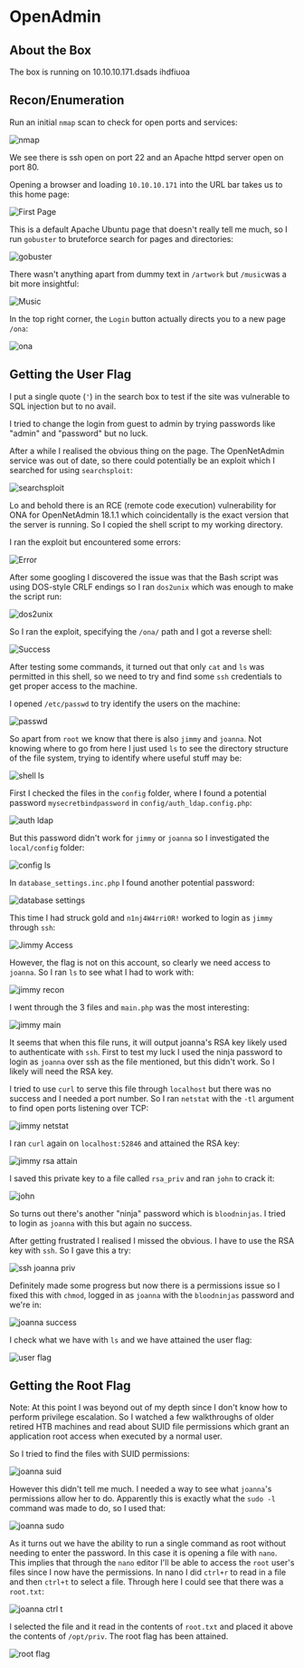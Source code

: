 # OpenAdmin
## About the Box
The box is running on 10.10.10.171.dsads
ihdfiuoa

## Recon/Enumeration
Run an initial `nmap` scan to check for open ports and services:

![nmap](images/openadmin/nmap.PNG)

We see there is ssh open on port 22 and an Apache httpd server open on port 80.

Opening a browser and loading `10.10.10.171` into the URL bar takes us to this home page:

![First Page](images/openadmin/first_page.PNG)

This is a default Apache Ubuntu page that doesn't really tell me much, so I run `gobuster` to bruteforce search for pages and directories:

![gobuster](images/openadmin/gobuster.PNG)

There wasn't anything apart from dummy text in `/artwork` but `/music`was a bit more insightful:

![Music](images/openadmin/music.png)

In the top right corner, the `Login` button actually directs you to a new page `/ona`:

![ona](images/openadmin/ona.PNG)

## Getting the User Flag

I put a single quote (`'`) in the search box to test if the site was vulnerable to SQL injection but to no avail.

I tried to change the login from guest to admin by trying passwords like "admin" and "password" but no luck.

After a while I realised the obvious thing on the page. The OpenNetAdmin service was out of date, so there could potentially be an exploit which I searched for using `searchsploit`:

![searchsploit](images/openadmin/searchsploit.PNG)

Lo and behold there is an RCE (remote code execution) vulnerability for ONA for OpenNetAdmin 18.1.1 which coincidentally is the exact version that the server is running. So I copied the shell script to my working directory.

I ran the exploit but encountered some errors:

![Error](images/openadmin/47691_error.PNG)

After some googling I discovered the issue was that the Bash script was using DOS-style CRLF endings so I ran `dos2unix` which was enough to make the script run:

![dos2unix](images/openadmin/dos2unix.PNG)

So I ran the exploit, specifying the `/ona/` path and I got a reverse shell:

![Success](images/openadmin/47691.PNG)

After testing some commands, it turned out that only `cat` and `ls` was permitted in this shell, so we need to try and find some `ssh` credentials to get proper access to the machine.

I opened `/etc/passwd` to try identify the users on the machine:

![passwd](images/openadmin/passwd.PNG)

So apart from `root` we know that there is also `jimmy` and `joanna`. Not knowing where to go from here I just used `ls` to see the directory structure of the file system, trying to identify where useful stuff may be:

![shell ls](images/openadmin/shell_ls.PNG)

First I checked the files in the `config` folder, where I found a potential password `mysecretbindpassword` in `config/auth_ldap.config.php`:

![auth ldap](images/openadmin/config--auth_ldap.config.php.png)

But this password didn't work for `jimmy` or `joanna` so I investigated the `local/config` folder:

![config ls](images/openadmin/local--config_ls.PNG)

In `database_settings.inc.php` I found another potential password:

![database settings](images/openadmin/local--config--database_settings.inc.php.png)

This time I had struck gold and `n1nj4W4rri0R!` worked to login as `jimmy` through `ssh`:

![Jimmy Access](images/openadmin/jimmy_access.PNG)

However, the flag is not on this account, so clearly we need access to `joanna`. So I ran `ls` to see what I had to work with:

![jimmy recon](images/openadmin/jimmy_recon.PNG)

I went through the 3 files and `main.php` was the most interesting:

![jimmy main](images/openadmin/jimmy_main.PNG)

It seems that when this file runs, it will output joanna's RSA key likely used to authenticate with `ssh`. First to test my luck I used the ninja password to login as `joanna` over ssh as the file mentioned, but this didn't work. So I likely will need the RSA key.

I tried to use `curl` to serve this file through `localhost` but there was no success and I needed a port number. So I ran `netstat` with the `-tl` argument to find open ports listening over TCP:

![jimmy netstat](images/openadmin/jimmy_netstat.PNG)

I ran `curl` again on `localhost:52846` and attained the RSA key:

![jimmy rsa attain](images/openadmin/jimmy_rsa_atain.PNG)

I saved this private key to a file called `rsa_priv` and ran `john` to crack it:

![john](images/openadmin/john.PNG)

So turns out there's another "ninja" password which is `bloodninjas`. I tried to login as `joanna` with this but again no success.

After getting frustrated I realised I missed the obvious. I have to use the RSA key with `ssh`. So I gave this a try:

![ssh joanna priv](images/openadmin/ssh_joanna_priv.PNG)

Definitely made some progress but now there is a permissions issue so I fixed this with `chmod`, logged in as `joanna` with the `bloodninjas` password and we're in:

![joanna success](images/openadmin/joanna_success.PNG)

I check what we have with `ls` and we have attained the user flag:

![user flag](images/openadmin/user_flag.PNG)

## Getting the Root Flag

Note: At this point I was beyond out of my depth since I don't know how to perform privilege escalation. So I watched a few walkthroughs of older retired HTB machines and read about SUID file permissions which grant an application root access when executed by a normal user.

So I tried to find the files with SUID permissions:

![joanna suid](images/openadmin/joanna_suid.PNG)

However this didn't tell me much. I needed a way to see what `joanna`'s permissions allow her to do. Apparently this is exactly what the `sudo -l` command was made to do, so I used that:

![joanna sudo](images/openadmin/joanna_sudo.PNG)

As it turns out we have the ability to run a single command as root without needing to enter the password. In this case it is opening a file with `nano`. This implies that through the `nano` editor I'll be able to access the `root` user's files since I now have the permissions. In nano I did `ctrl+r` to read in a file and then `ctrl+t` to select a file. Through here I could see that there was a `root.txt`:

![joanna ctrl t](images/openadmin/joanna_ctrl_t.PNG)

I selected the file and it read in the contents of `root.txt` and placed it above the contents of `/opt/priv`. The root flag has been attained.

![root flag](images/openadmin/root_flag.PNG)